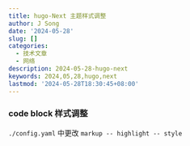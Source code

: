 ```yaml
---
title: hugo-Next 主题样式调整
author: J Song
date: '2024-05-28'
slug: []
categories:
  - 技术文章
  - 网络
description: 2024-05-28-hugo-next
keywords: 2024,05,28,hugo,next
lastmod: '2024-05-28T18:30:45+08:00'
---
```


### code block 样式调整
`./config.yaml` 中更改 `markup -- highlight -- style`